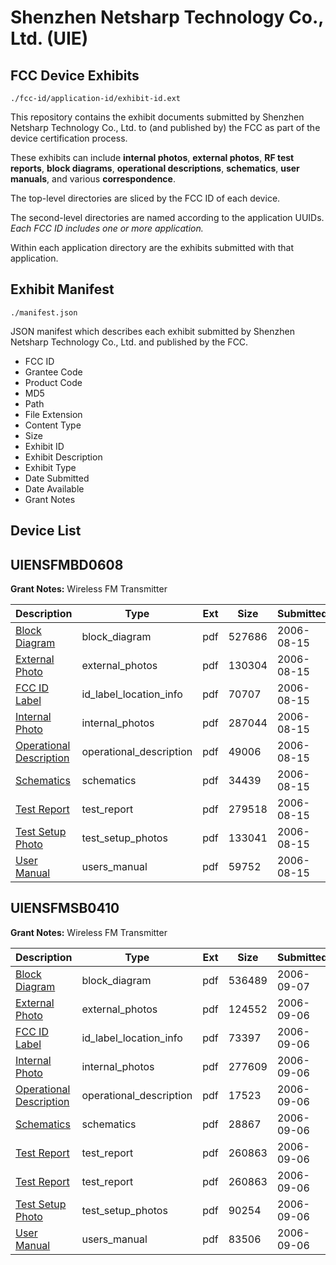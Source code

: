 # Shenzhen Netsharp Technology Co., Ltd. (UIE)
## FCC Device Exhibits

```
./fcc-id/application-id/exhibit-id.ext
```

This repository contains the exhibit documents submitted by Shenzhen Netsharp Technology Co., Ltd. to (and published by) the FCC as part of the device certification process.

These exhibits can include **internal photos**, **external photos**, **RF test reports**, **block diagrams**, **operational descriptions**, **schematics**, **user manuals**, and various **correspondence**.

The top-level directories are sliced by the FCC ID of each device.

The second-level directories are named according to the application UUIDs. *Each FCC ID includes one or more application.*

Within each application directory are the exhibits submitted with that application. 

## Exhibit Manifest

```
./manifest.json
```

JSON manifest which describes each exhibit submitted by Shenzhen Netsharp Technology Co., Ltd. and published by the FCC.

- FCC ID
- Grantee Code
- Product Code
- MD5
- Path
- File Extension
- Content Type
- Size
- Exhibit ID
- Exhibit Description
- Exhibit Type
- Date Submitted
- Date Available
- Grant Notes

## Device List
## UIENSFMBD0608
**Grant Notes:** Wireless FM Transmitter

| Description | Type | Ext | Size | Submitted | Available |
| ----------- | ---- | --- | ---- | --------- | --------- |
| [Block Diagram](UIENSFMBD0608/119c019d0b0a0626ffea11d03feedcca/693567.pdf) | block_diagram | pdf | 527686 | 2006-08-15 | 2006-08-15 |
| [External Photo](UIENSFMBD0608/119c019d0b0a0626ffea11d03feedcca/693566.pdf) | external_photos | pdf | 130304 | 2006-08-15 | 2006-08-15 |
| [FCC ID Label](UIENSFMBD0608/119c019d0b0a0626ffea11d03feedcca/693565.pdf) | id_label_location_info | pdf | 70707 | 2006-08-15 | 2006-08-15 |
| [Internal Photo](UIENSFMBD0608/119c019d0b0a0626ffea11d03feedcca/693564.pdf) | internal_photos | pdf | 287044 | 2006-08-15 | 2006-08-15 |
| [Operational Description](UIENSFMBD0608/119c019d0b0a0626ffea11d03feedcca/693563.pdf) | operational_description | pdf | 49006 | 2006-08-15 | 2006-08-15 |
| [Schematics](UIENSFMBD0608/119c019d0b0a0626ffea11d03feedcca/693562.pdf) | schematics | pdf | 34439 | 2006-08-15 | 2006-08-15 |
| [Test Report](UIENSFMBD0608/119c019d0b0a0626ffea11d03feedcca/693561.pdf) | test_report | pdf | 279518 | 2006-08-15 | 2006-08-15 |
| [Test Setup Photo](UIENSFMBD0608/119c019d0b0a0626ffea11d03feedcca/693560.pdf) | test_setup_photos | pdf | 133041 | 2006-08-15 | 2006-08-15 |
| [User Manual](UIENSFMBD0608/119c019d0b0a0626ffea11d03feedcca/693559.pdf) | users_manual | pdf | 59752 | 2006-08-15 | 2006-08-15 |
## UIENSFMSB0410
**Grant Notes:** Wireless FM Transmitter

| Description | Type | Ext | Size | Submitted | Available |
| ----------- | ---- | --- | ---- | --------- | --------- |
| [Block Diagram](UIENSFMSB0410/35826036cca53b310c7028ade44f3c83/701852.pdf) | block_diagram | pdf | 536489 | 2006-09-07 | 2006-09-07 |
| [External Photo](UIENSFMSB0410/35826036cca53b310c7028ade44f3c83/701775.pdf) | external_photos | pdf | 124552 | 2006-09-06 | 2006-09-07 |
| [FCC ID Label](UIENSFMSB0410/35826036cca53b310c7028ade44f3c83/701779.pdf) | id_label_location_info | pdf | 73397 | 2006-09-06 | 2006-09-07 |
| [Internal Photo](UIENSFMSB0410/35826036cca53b310c7028ade44f3c83/701774.pdf) | internal_photos | pdf | 277609 | 2006-09-06 | 2006-09-07 |
| [Operational Description](UIENSFMSB0410/35826036cca53b310c7028ade44f3c83/701773.pdf) | operational_description | pdf | 17523 | 2006-09-06 | 2006-09-07 |
| [Schematics](UIENSFMSB0410/35826036cca53b310c7028ade44f3c83/701772.pdf) | schematics | pdf | 28867 | 2006-09-06 | 2006-09-07 |
| [Test Report](UIENSFMSB0410/35826036cca53b310c7028ade44f3c83/701771.pdf) | test_report | pdf | 260863 | 2006-09-06 | 2006-09-07 |
| [Test Report](UIENSFMSB0410/35826036cca53b310c7028ade44f3c83/701771.pdf) | test_report | pdf | 260863 | 2006-09-06 | 2006-09-07 |
| [Test Setup Photo](UIENSFMSB0410/35826036cca53b310c7028ade44f3c83/701769.pdf) | test_setup_photos | pdf | 90254 | 2006-09-06 | 2006-09-07 |
| [User Manual](UIENSFMSB0410/35826036cca53b310c7028ade44f3c83/701768.pdf) | users_manual | pdf | 83506 | 2006-09-06 | 2006-09-07 |
